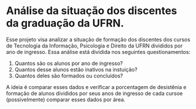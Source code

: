 # Análise da situação dos discentes da graduação da UFRN.

Esse projeto visa analizar a situação de formação dos discentes dos cursos de Tecnologia da Informação, Psicologia e Direito da UFRN divididos por ano de ingresso. Essa análise está dividida nos seguintes questionamentos:

1. Quantos são os alunos por ano de ingresso?
2. Quantos desse alunos estão inativos na instuição?
3. Quantos deles são formados ou concluídos?

A ideia é comparar esses dados e verificar a porcentagem de desistênia e formação de alunos divididos por seus anos de ingresso de cada cursoe (possivelmente) comparar esses dados por área.

